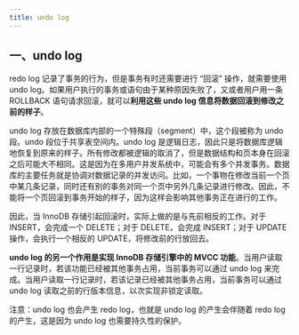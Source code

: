 ```yaml
---
title: undo log
---
```


## 一、undo log

redo log 记录了事务的行为，但是事务有时还需要进行 “回滚” 操作，就需要使用 undo log。如果用户执行的事务或语句由于某种原因失败了，又或者用户用一条 ROLLBACK 语句请求回滚，就可以**利用这些 undo log 信息将数据回滚到修改之前的样子**。

undo log 存放在数据库内部的一个特殊段（segment）中，这个段被称为 undo 段。undo 段位于共享表空间内。undo log 是逻辑日志，因此只是将数据库逻辑地恢复到原来的样子。所有修改都被逻辑的取消了，但是数据结构和页本身在回滚之后可能大不相同。这是因为在多用户并发系统中，可能会有多个并发事务。数据库的主要任务就是协调对数据记录的并发访问。比如，一个事物在修改当前一个页中某几条记录，同时还有别的事务对同一个页中另外几条记录进行修改。因此，不能将一个页回滚到事务开始的样子，因为这样会影响其他事务正在进行的工作。

因此，当 InnoDB 存储引起回滚时，实际上做的是与先前相反的工作。对于 INSERT，会完成一个 DELETE；对于 DELETE，会完成 INSERT；对于 UPDATE 操作，会执行一个相反的 UPDATE，将修改前的行放回去。

**undo log 的另一个作用是实现 InnoDB 存储引擎中的 MVCC 功能**。当用户读取一行记录时，若该功能已经被其他事务占用，当前事务可以通过 undo log 来完成。当用户读取一行记录时，若该记录已经被其他事务占用，当前事务可以通过 undo log 读取之前的行版本信息，以次实现非锁定读取。

注意：undo log 也会产生 redo log，也就是 undo log 的产生会伴随着 redo log 的产生，这是因为 undo log 也需要持久性的保护。

